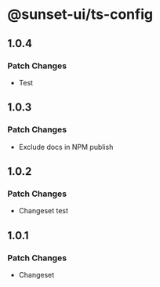 # @sunset-ui/ts-config

## 1.0.4

### Patch Changes

- Test

## 1.0.3

### Patch Changes

- Exclude docs in NPM publish

## 1.0.2

### Patch Changes

- Changeset test

## 1.0.1

### Patch Changes

- Changeset
